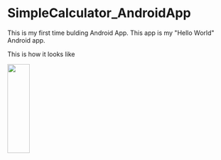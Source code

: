 # SimpleCalculator_AndroidApp

This is my first time bulding Android App. This app is my "Hello World" Android app.

This is how it looks like

<img style="-webkit-user-select: none;margin: auto;cursor: zoom-in;" src="https://raw.githubusercontent.com/leminhviett/SimpleCalculator_AndroidApp/master/screenshot.jpg" width="50" height="200">
